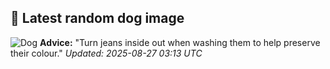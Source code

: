 ## 🐶 Latest random dog image
![Dog](https://images.dog.ceo/breeds/mudhol-indian/Indian-Mudhol.jpg)
**Advice:** "Turn jeans inside out when washing them to help preserve their colour."
*Updated: 2025-08-27 03:13 UTC*
